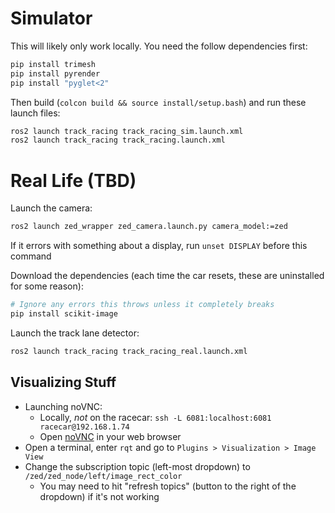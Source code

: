 # Simulator
This will likely only work locally. You need the follow dependencies first:
```bash
pip install trimesh
pip install pyrender
pip install "pyglet<2"
```
Then build (`colcon build && source install/setup.bash`) and run these launch files:
```bash
ros2 launch track_racing track_racing_sim.launch.xml
ros2 launch track_racing track_racing.launch.xml
```

# Real Life (TBD)
Launch the camera:
```bash
ros2 launch zed_wrapper zed_camera.launch.py camera_model:=zed
```
If it errors with something about a display, run `unset DISPLAY` before this command

Download the dependencies (each time the car resets, these are uninstalled for some reason):
```bash
# Ignore any errors this throws unless it completely breaks
pip install scikit-image
```

Launch the track lane detector:
```bash
ros2 launch track_racing track_racing_real.launch.xml
```

## Visualizing Stuff
- Launching noVNC:
    - Locally, *not* on the racecar: `ssh -L 6081:localhost:6081 racecar@192.168.1.74`
    - Open [noVNC](http://localhost:6081/vnc.html?resize=remote) in your web browser
- Open a terminal, enter `rqt` and go to `Plugins > Visualization > Image View`
- Change the subscription topic (left-most dropdown) to `/zed/zed_node/left/image_rect_color`
    - You may need to hit "refresh topics" (button to the right of the dropdown) if it's not working